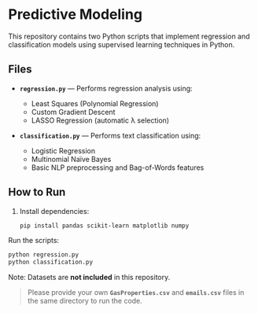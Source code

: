 # Predictive Modeling 

This repository contains two Python scripts that implement regression and classification models using supervised learning techniques in Python.

## Files
- **`regression.py`** — Performs regression analysis using:
  - Least Squares (Polynomial Regression)
  - Custom Gradient Descent
  - LASSO Regression (automatic λ selection)

- **`classification.py`** — Performs text classification using:
  - Logistic Regression
  - Multinomial Naïve Bayes
  - Basic NLP preprocessing and Bag-of-Words features

## How to Run
1. Install dependencies:
   ```bash
   pip install pandas scikit-learn matplotlib numpy
Run the scripts:
   ```bash
  python regression.py
  python classification.py
```

Note: Datasets are **not included** in this repository.  
> Please provide your own **`GasProperties.csv`** and **`emails.csv`** files in the same directory to run the code.
